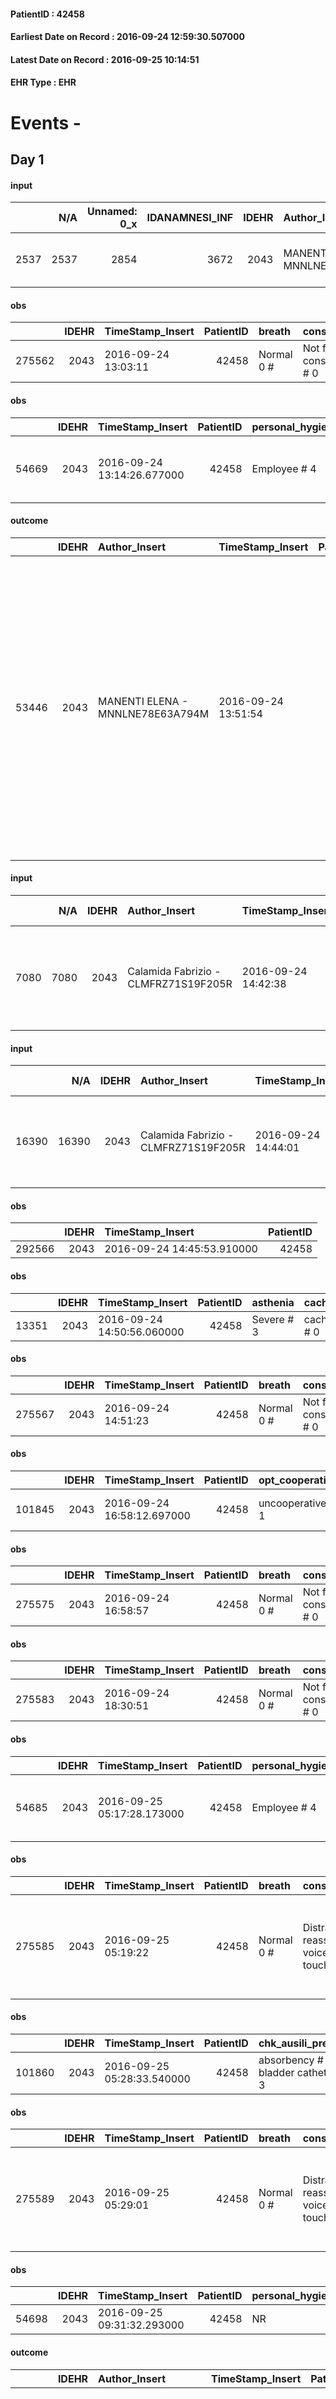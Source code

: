 
#### PatientID : 42458
#### Earliest Date on Record : 2016-09-24 12:59:30.507000
#### Latest Date on Record : 2016-09-25 10:14:51
#### EHR Type : EHR

# Events - 

## Day 1

#### input
|      |    N/A |   Unnamed: 0_x |   IDANAMNESI_INF |   IDEHR | Author_Insert                    | TimeStamp_Insert           | EHRType   |   PatientID |   IDDigitalSignDocument |   Non_Rilevabile_x | Note_Non_Rilevabile_x   | cognitivo_percettivo   | sonno_riposo           | rapporti_fam   | persone_vicine   | Caregiver   | Note_Elim_urinaria                                  |
|-----:|-------:|---------------:|-----------------:|--------:|:---------------------------------|:---------------------------|:----------|------------:|------------------------:|-------------------:|:------------------------|:-----------------------|:-----------------------|:---------------|:-----------------|:------------|:----------------------------------------------------|
| 2537 |   2537 |           2854 |             3672 |    2043 | MANENTI ELENA - MNNLNE78E63A794M | 2016-09-24 12:59:30.507000 | EHR       |       42458 |                  503189 |                  0 | NR                      | drowsiness # 6         | daytime sleepiness # 1 | is # 0         | N/A              | wife        | globe bladder, placed hp with 1800 ml of stagnation |

#### obs
|        |   IDEHR | TimeStamp_Insert    |   PatientID | breath     | consolability           | body_language   | facial_expression           |
|-------:|--------:|:--------------------|------------:|:-----------|:------------------------|:----------------|:----------------------------|
| 275562 |    2043 | 2016-09-24 13:03:11 |       42458 | Normal 0 # | Not for consolation # 0 | Relaxed # 0     | Smiling or inexpressive # 0 |

#### obs
|       |   IDEHR | TimeStamp_Insert           |   PatientID | personal_hygiene   | mobility     | motor_performance                                                                       | diet       |
|------:|--------:|:---------------------------|------------:|:-------------------|:-------------|:----------------------------------------------------------------------------------------|:-----------|
| 54669 |    2043 | 2016-09-24 13:14:26.677000 |       42458 | Employee # 4       | Employee # 4 | 20% - Patient with serious impairment of organ functions, one or irreversible pi√π # 02 | Absent # 4 |

#### outcome
|       |   IDEHR | Author_Insert                    | TimeStamp_Insert    |   PatientID |   IDDigitalSignDocument |   IDPAI_VIDAS | opt_problem                         |   opt_problem_num | opt_obiettivo                                                                                                                                                                              |   opt_obiettivo_num | opt_stato_problema   |   opt_stato_problema_num | opt_interventi                                                                                                                                                                                                                                                                                               |   opt_interventi_num |
|------:|--------:|:---------------------------------|:--------------------|------------:|------------------------:|--------------:|:------------------------------------|------------------:|:-------------------------------------------------------------------------------------------------------------------------------------------------------------------------------------------|--------------------:|:---------------------|-------------------------:|:-------------------------------------------------------------------------------------------------------------------------------------------------------------------------------------------------------------------------------------------------------------------------------------------------------------|---------------------:|
| 53446 |    2043 | MANENTI ELENA - MNNLNE78E63A794M | 2016-09-24 13:51:54 |       42458 |                  503243 |         55565 | Deficit in the care of s√® # 25 = 0 |                 4 | Maintain dignity ¬ † of the patient, where possible, helping him to accept their own limitations, considering himself realistic and objective (eating, bathing, dressing, delete) # 42 = 0 |                   4 | Open Problem # 1     |                        1 | Implementation PAI - Completely replacing daily life activities # 183 = 0; Counseling - Encouraging to express feelings about deficits in care in health # 184 = 0; Counseling - Delicately exploring its disabilities ¬ † † # 185 = 0; Implementation of the PAI - Guaranteeing the right privacy # 182 = 0 |                    4 |

#### input
|      |    N/A |   IDEHR | Author_Insert                        | TimeStamp_Insert    | EHRType   |   PatientID |   IDDigitalSignDocument | persone_vicine   |   Unnamed: 0_y |   IDANAMNESI_MED |   Non_Rilevabile_y | Note_Non_Rilevabile_y   | diagnosis                                                                                  |
|-----:|-------:|--------:|:-------------------------------------|:--------------------|:----------|------------:|------------------------:|:-----------------|---------------:|-----------------:|-------------------:|:------------------------|:-------------------------------------------------------------------------------------------|
| 7080 |   7080 |    2043 | Calamida Fabrizio - CLMFRZ71S19F205R | 2016-09-24 14:42:38 | EHR       |       42458 |                  503283 | N/A              |           8036 |             5109 |                  0 | NR                      | Paziente noto al nostro domicilio, viene ricoverato in un quadro di peggioramento clinico. |

#### input
|       |    N/A |   IDEHR | Author_Insert                        | TimeStamp_Insert    | EHRType   |   PatientID |   IDDigitalSignDocument | persone_vicine   |   Unnamed: 0_y.1 |   IDDIAGNOSI_ICD |   Non_Rilevabile_y.1 | Note_Non_Rilevabile_y.1   | I_ICD                                                             | II_ICD                                              | III_ICD                                                                        | IV_ICD                                                       | V_ICD                                                              | VI_ICD                       | I_Anno   | II_Anno   | III_Anno   | IV_Anno   | They go   |
|------:|-------:|--------:|:-------------------------------------|:--------------------|:----------|------------:|------------------------:|:-----------------|-----------------:|-----------------:|---------------------:|:--------------------------|:------------------------------------------------------------------|:----------------------------------------------------|:-------------------------------------------------------------------------------|:-------------------------------------------------------------|:-------------------------------------------------------------------|:-----------------------------|:---------|:----------|:-----------|:----------|:----------|
| 16390 |  16390 |    2043 | Calamida Fabrizio - CLMFRZ71S19F205R | 2016-09-24 14:44:01 | EHR       |       42458 |                  503284 | N/A              |             1951 |             1951 |                    0 | NR                        | 1629 - Tumori maligni del bronco o polmone - non specificato#2069 | 1971 - Tumori maligni secondari del mediastino#2149 | 1977 - Tumori maligni secondari del fegato - specificati come metastatici#2155 | 1985 - Tumori maligni secondari di osso e midollo osseo#2162 | 1983 - Tumori maligni secondari di encefalo e midollo spinale#2160 | 5790 - Malattia celiaca#3865 | 2016#56  | 2016#56   | 2016#56    | 2016#56   | 2016#56   |

#### obs
|        |   IDEHR | TimeStamp_Insert           |   PatientID |
|-------:|--------:|:---------------------------|------------:|
| 292566 |    2043 | 2016-09-24 14:45:53.910000 |       42458 |

#### obs
|       |   IDEHR | TimeStamp_Insert           |   PatientID | asthenia   | cachexia     | body_temp    |
|------:|--------:|:---------------------------|------------:|:-----------|:-------------|:-------------|
| 13351 |    2043 | 2016-09-24 14:50:56.060000 |       42458 | Severe # 3 | cachexia # 0 | Apyrexia # 0 |

#### obs
|        |   IDEHR | TimeStamp_Insert    |   PatientID | breath     | consolability           | body_language   | facial_expression           |
|-------:|--------:|:--------------------|------------:|:-----------|:------------------------|:----------------|:----------------------------|
| 275567 |    2043 | 2016-09-24 14:51:23 |       42458 | Normal 0 # | Not for consolation # 0 | Relaxed # 0     | Smiling or inexpressive # 0 |

#### obs
|        |   IDEHR | TimeStamp_Insert           |   PatientID | opt_cooperation   | chk_ausili_presidi                   | opt_care_giver   | asthenia   | dyspnoea    | motor_performance              | body_temp    |
|-------:|--------:|:---------------------------|------------:|:------------------|:-------------------------------------|:-----------------|:-----------|:------------|:-------------------------------|:-------------|
| 101845 |    2043 | 2016-09-24 16:58:12.697000 |       42458 | uncooperative # 1 | absorbency # 0; bladder catheter # 3 | This # 0         | Severe # 2 | at rest # 0 | bedridden, nontransferable # 5 | Apyrexia # 1 |

#### obs
|        |   IDEHR | TimeStamp_Insert    |   PatientID | breath     | consolability           | body_language   | facial_expression           |
|-------:|--------:|:--------------------|------------:|:-----------|:------------------------|:----------------|:----------------------------|
| 275575 |    2043 | 2016-09-24 16:58:57 |       42458 | Normal 0 # | Not for consolation # 0 | Relaxed # 0     | Smiling or inexpressive # 0 |

#### obs
|        |   IDEHR | TimeStamp_Insert    |   PatientID | breath     | consolability           | body_language   | facial_expression           |
|-------:|--------:|:--------------------|------------:|:-----------|:------------------------|:----------------|:----------------------------|
| 275583 |    2043 | 2016-09-24 18:30:51 |       42458 | Normal 0 # | Not for consolation # 0 | Relaxed # 0     | Smiling or inexpressive # 0 |

#### obs
|       |   IDEHR | TimeStamp_Insert           |   PatientID | personal_hygiene   | mobility     | motor_performance                                                                       | body_temp    | diet       |
|------:|--------:|:---------------------------|------------:|:-------------------|:-------------|:----------------------------------------------------------------------------------------|:-------------|:-----------|
| 54685 |    2043 | 2016-09-25 05:17:28.173000 |       42458 | Employee # 4       | Employee # 4 | 20% - Patient with serious impairment of organ functions, one or irreversible pi√π # 02 | Apyrexia # 0 | Absent # 4 |

#### obs
|        |   IDEHR | TimeStamp_Insert    |   PatientID | breath     | consolability                                 | body_language                                                                               | facial_expression                       |
|-------:|--------:|:--------------------|------------:|:-----------|:----------------------------------------------|:--------------------------------------------------------------------------------------------|:----------------------------------------|
| 275585 |    2043 | 2016-09-25 05:19:22 |       42458 | Normal 0 # | Distracted or reassured by voice or touch # 1 | Rigidit√ † (closed fists, try to hit). Agitation. Knees bent. aimless movements, jerky. # 2 | Sad, anxious, contracted (frowning) # 1 |

#### obs
|        |   IDEHR | TimeStamp_Insert           |   PatientID | chk_ausili_presidi                   | dyspnoea    | body_temp    |
|-------:|--------:|:---------------------------|------------:|:-------------------------------------|:------------|:-------------|
| 101860 |    2043 | 2016-09-25 05:28:33.540000 |       42458 | absorbency # 0; bladder catheter # 3 | at rest # 0 | Apyrexia # 1 |

#### obs
|        |   IDEHR | TimeStamp_Insert    |   PatientID | breath     | consolability                                 | body_language                                                                               | facial_expression                       |
|-------:|--------:|:--------------------|------------:|:-----------|:----------------------------------------------|:--------------------------------------------------------------------------------------------|:----------------------------------------|
| 275589 |    2043 | 2016-09-25 05:29:01 |       42458 | Normal 0 # | Distracted or reassured by voice or touch # 1 | Rigidit√ † (closed fists, try to hit). Agitation. Knees bent. aimless movements, jerky. # 2 | Sad, anxious, contracted (frowning) # 1 |

#### obs
|       |   IDEHR | TimeStamp_Insert           |   PatientID | personal_hygiene   | urine_elimination   | mobility   | hemorrhagic_manifestation   | speech   | cough   | nausea   | memory_deficit   | cognitive_deficit   | active_diuresis   | lack_of_appetite   | asthenia   | cachexia   | dyspnoea   | motor_performance   | body_temp   | mood   | diet   | cognitive_state   | feces_elimination   | consumption_help   |
|------:|--------:|:---------------------------|------------:|:-------------------|:--------------------|:-----------|:----------------------------|:---------|:--------|:---------|:-----------------|:--------------------|:------------------|:-------------------|:-----------|:-----------|:-----------|:--------------------|:------------|:-------|:-------|:------------------|:--------------------|:-------------------|
| 54698 |    2043 | 2016-09-25 09:31:32.293000 |       42458 | NR                 | NR                  | NR         | NR                          | NR       | NR      | NR       | NR               | NR                  | NR                | NR                 | NR         | NR         | NR         | NR                  | NR          | NR     | NR     | NR                | NR                  | NR                 |

#### outcome
|       |   IDEHR | Author_Insert                        | TimeStamp_Insert    |   PatientID |   IDDigitalSignDocument |   IDPAI_VIDAS | opt_problem                         |   opt_problem_num | opt_obiettivo                                                                                                                                                                              |   opt_obiettivo_num | opt_stato_problema   |   opt_stato_problema_num | opt_interventi                                                                                                                                                                                                                                                                                               |   opt_interventi_num |
|------:|--------:|:-------------------------------------|:--------------------|------------:|------------------------:|--------------:|:------------------------------------|------------------:|:-------------------------------------------------------------------------------------------------------------------------------------------------------------------------------------------|--------------------:|:---------------------|-------------------------:|:-------------------------------------------------------------------------------------------------------------------------------------------------------------------------------------------------------------------------------------------------------------------------------------------------------------|---------------------:|
| 53460 |    2043 | Barrels Francesca - BRLFNC85M68B988I | 2016-09-25 09:43:43 |       42458 |                  503563 |         55579 | Deficit in the care of s√® # 25 = 0 |                 4 | Maintain dignity ¬ † of the patient, where possible, helping him to accept their own limitations, considering himself realistic and objective (eating, bathing, dressing, delete) # 42 = 0 |                   4 | closed Problem # 2   |                        2 | Implementation PAI - Completely replacing daily life activities # 183 = 0; Counseling - Encouraging to express feelings about deficits in care in health # 184 = 0; Counseling - Delicately exploring its disabilities ¬ † † # 185 = 0; Implementation of the PAI - Guaranteeing the right privacy # 182 = 0 |                    4 |

#### outcome
|       |   IDEHR | Author_Insert                        | TimeStamp_Insert    |   PatientID |   IDDigitalSignDocument |   IDPAI_VIDAS | opt_problem                                                                                                                 |   opt_problem_num | opt_obiettivo       |   opt_obiettivo_num | opt_stato_problema   |   opt_stato_problema_num | opt_interventi                                       |   opt_interventi_num |
|------:|--------:|:-------------------------------------|:--------------------|------------:|------------------------:|--------------:|:----------------------------------------------------------------------------------------------------------------------------|------------------:|:--------------------|--------------------:|:---------------------|-------------------------:|:-----------------------------------------------------|---------------------:|
| 53461 |    2043 | Barrels Francesca - BRLFNC85M68B988I | 2016-09-25 09:48:07 |       42458 |                  503564 |         55580 | Stress related to transfer of relevant environmental changes or operators, secondary to the change of the care setting # 36 |                 4 | Change setting # 84 |                   4 | closed Problem # 2   |                        2 | PAI Implementation - Organize patient transfer # 729 |                    4 |

#### death
|      |   IDDecesso |   IDEHR | Author_Insert                        | TimeStamp_Insert    |   PatientID |   IDDigitalSignDocument | Date                | Luogo_decesso     |
|-----:|------------:|--------:|:-------------------------------------|:--------------------|------------:|------------------------:|:--------------------|:------------------|
| 1323 |        1333 |    2043 | Calamida Fabrizio - CLMFRZ71S19F205R | 2016-09-25 10:13:27 |       42458 |                  503572 | 2016-09-25 09:15:00 | Vidas Hospice # 1 |

#### input
|      |    N/A |   IDEHR | Author_Insert                        | TimeStamp_Insert    | EHRType   |   PatientID |   IDDigitalSignDocument | persone_vicine   |   Unnamed: 0_y |   IDANAMNESI_MED |   Non_Rilevabile_y | Note_Non_Rilevabile_y   | diagnosis                                                                                  |
|-----:|-------:|--------:|:-------------------------------------|:--------------------|:----------|------------:|------------------------:|:-----------------|---------------:|-----------------:|-------------------:|:------------------------|:-------------------------------------------------------------------------------------------|
| 7082 |   7082 |    2043 | Calamida Fabrizio - CLMFRZ71S19F205R | 2016-09-25 10:14:51 | EHR       |       42458 |                  503573 | N/A              |           8043 |             5111 |                  0 | NR                      | Paziente noto al nostro domicilio, viene ricoverato in un quadro di peggioramento clinico. |


